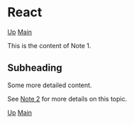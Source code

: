 # React

[Up](index.md)
[Main](../../../index.md)

This is the content of Note 1.

## Subheading

Some more detailed content.

See [Note 2](note2.md) for more details on this topic.

[Up](index.md)
[Main](../../../index.md)
